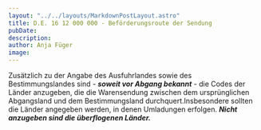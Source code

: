 ```yaml
---
layout: "../../layouts/MarkdownPostLayout.astro"
title: D.E. 16 12 000 000 - Beförderungsroute der Sendung
pubDate: 
description: 
author: Anja Füger
image: 
---
```


Zusätzlich zu der Angabe des Ausfuhrlandes sowie des Bestimmungslandes sind - ***soweit vor Abgang bekannt*** - die Codes der Länder anzugeben, die die Warensendung zwischen dem ursprünglichen Abgangsland und dem Bestimmungsland durchquert.Insbesondere sollten die Länder angegeben werden, in denen Umladungen erfolgen. ***Nicht anzugeben sind die überflogenen Länder.***